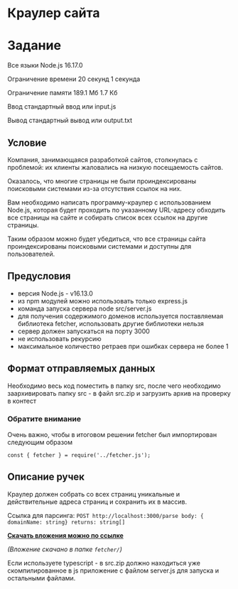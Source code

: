 # Краулер сайта

# Задание

Все языки Node.js 16.17.0

Ограничение времени	20 секунд	1 секунда

Ограничение памяти	189.1 Мб	1.7 Кб

Ввод	стандартный ввод или input.js

Вывод	стандартный вывод или output.txt

## Условие

Компания, занимающаяся разработкой сайтов, столкнулась с проблемой: их клиенты жаловались на низкую посещаемость сайтов. 

Оказалось, что многие страницы не были проиндексированы поисковыми системами из-за отсутствия ссылок на них.

Вам необходимо написать программу-краулер с использованием Node.js, которая будет проходить по указанному URL-адресу обходить все страницы на сайте и собирать список всех ссылок на другие страницы.

Таким образом можно будет убедиться, что все страницы сайта проиндексированы поисковыми системами и доступны для пользователей.

## Предусловия
- версия Node.js - v16.13.0	
- из npm модулей можно использовать только express.js
- команда запуска сервера node src/server.js
- для получения содержимого доменов используется поставляемая библиотека fetcher, использовать  другие библиотеки нельзя
- сервер должен запускаться на порту 3000
- не использовать рекурсию
- максимальное количество ретраев при ошибках сервера не более 1

## Формат отправляемых данных
Необходимо весь код поместить в папку src, после чего необходимо заархивировать папку src - в файл src.zip и загрузить архив на 
проверку в контест

### Обратите внимание
Очень важно, чтобы в итоговом решении fetcher был импортирован следующим образом

`const { fetcher } = require('../fetcher.js');`

## Описание ручек
Краулер должен собрать со всех страниц уникальные и действительные адреса страниц и сохранить их в массив.

Ссылка для парсинга: `POST http://localhost:3000/parse body: { domainName: string} returns: string[]`

[**Скачать вложения можно по ссылке**](https://disk.yandex.ru/d/FvBklQzYkCodbQ)

*(Вложение скачано в папке `fetcher/`)*

Если используете typescript - в src.zip должно находиться уже скомпилированное в js приложение с файлом server.js для запуска и 
остальными файлами.
